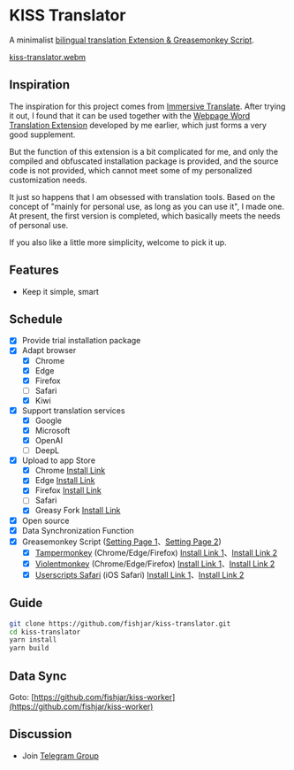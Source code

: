 # KISS Translator

A minimalist [bilingual translation Extension & Greasemonkey Script](https://github.com/fishjar/kiss-translator).

[kiss-translator.webm](https://github.com/fishjar/kiss-translator/assets/1157624/f7ba8a5c-e4a8-4d5a-823a-5c5c67a0a47f)

## Inspiration

The inspiration for this project comes from [Immersive Translate](https://github.com/immersive-translate/immersive-translate). After trying it out, I found that it can be used together with the [Webpage Word Translation Extension](https://github.com/fishjar/kiss-dictionary) developed by me earlier, which just forms a very good supplement.

But the function of this extension is a bit complicated for me, and only the compiled and obfuscated installation package is provided, and the source code is not provided, which cannot meet some of my personalized customization needs.

It just so happens that I am obsessed with translation tools. Based on the concept of "mainly for personal use, as long as you can use it", I made one. At present, the first version is completed, which basically meets the needs of personal use.

If you also like a little more simplicity, welcome to pick it up.

## Features

- Keep it simple, smart

## Schedule

- [x] Provide trial installation package
- [x] Adapt browser
  - [x] Chrome
  - [x] Edge
  - [x] Firefox
  - [ ] Safari
  - [x] Kiwi
- [x] Support translation services
  - [x] Google
  - [x] Microsoft
  - [x] OpenAI
  - [ ] DeepL
- [x] Upload to app Store
  - [x] Chrome [Install Link](https://chrome.google.com/webstore/detail/kiss-translator/bdiifdefkgmcblbcghdlonllpjhhjgof)
  - [x] Edge [Install Link](https://microsoftedge.microsoft.com/addons/detail/kiss-translator/jemckldkclkinpjighnoilpbldbdmmlh)
  - [x] Firefox [Install Link](https://addons.mozilla.org/en-US/firefox/addon/kiss-translator/)
  - [ ] Safari
  - [x] Greasy Fork [Install Link](https://greasyfork.org/en/scripts/472840-kiss-translator)
- [x] Open source
- [x] Data Synchronization Function
- [x] Greasemonkey Script ([Setting Page 1](https://fishjar.github.io/kiss-translator/options.html)、[Setting Page 2](https://kiss-translator.rayjar.com/options))
  - [x] [Tampermonkey](https://www.tampermonkey.net/) (Chrome/Edge/Firefox) [Install Link 1](https://fishjar.github.io/kiss-translator/kiss-translator.user.js)、[Install Link 2](https://kiss-translator.rayjar.com/kiss-translator.user.js)
  - [x] [Violentmonkey](https://violentmonkey.github.io/) (Chrome/Edge/Firefox) [Install Link 1](https://fishjar.github.io/kiss-translator/kiss-translator.user.js)、[Install Link 2](https://kiss-translator.rayjar.com/kiss-translator.user.js)
  - [x] [Userscripts Safari](https://github.com/quoid/userscripts) (iOS Safari) [Install Link 1](https://fishjar.github.io/kiss-translator/kiss-translator-ios-safari.user.js)、[Install Link 2](https://kiss-translator.rayjar.com/kiss-translator.user-ios-safari.js)

## Guide

```sh
git clone https://github.com/fishjar/kiss-translator.git
cd kiss-translator
yarn install
yarn build
```

## Data Sync

Goto: [https://github.com/fishjar/kiss-worker](https://github.com/fishjar/kiss-worker)

## Discussion

- Join [Telegram Group](https://t.me/+RRCu_4oNwrM2NmFl)
